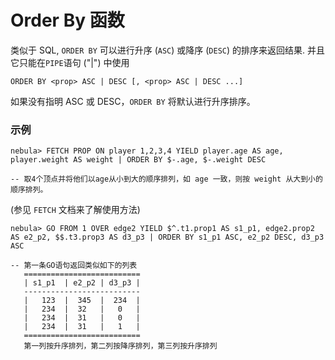 # Order By 函数

类似于 SQL, `ORDER BY` 可以进行升序 (`ASC`) 或降序 (`DESC`) 的排序来返回结果.
并且它只能在`PIPE`语句 ("|") 中使用

```
ORDER BY <prop> ASC | DESC [, <prop> ASC | DESC ...] 
```
如果没有指明 ASC 或 DESC，`ORDER BY` 将默认进行升序排序。 

### 示例

```
nebula> FETCH PROP ON player 1,2,3,4 YIELD player.age AS age, player.weight AS weight | ORDER BY $-.age, $-.weight DESC  

-- 取4个顶点并将他们以age从小到大的顺序排列，如 age 一致，则按 weight 从大到小的顺序排列。
```
(参见 `FETCH` 文档来了解使用方法)

```
nebula> GO FROM 1 OVER edge2 YIELD $^.t1.prop1 AS s1_p1, edge2.prop2 AS e2_p2, $$.t3.prop3 AS d3_p3 | ORDER BY s1_p1 ASC, e2_p2 DESC, d3_p3 ASC

-- 第一条GO语句返回类似如下的列表
   ==========================
   | s1_p1  | e2_p2 | d3_p3 |
   --------------------------
   |   123  |  345  |  234  |
   |   234  |  32   |   0   |
   |   234  |  31   |   0   |
   |   234  |  31   |   1   |
   ==========================
   第一列按升序排列，第二列按降序排列，第三列按升序排列
```
